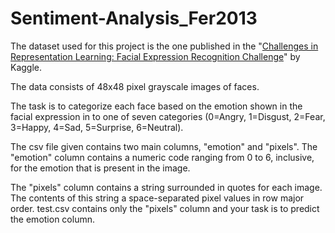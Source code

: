 # Sentiment-Analysis_Fer2013
The dataset used for this project is the one published in the
"[Challenges in Representation Learning: Facial Expression Recognition Challenge](https://www.kaggle.com/c/challenges-in-representation-learning-facial-expression-recognition-challenge/data)" by Kaggle.


The data consists of 48x48 pixel grayscale images of faces.

The task is to categorize each face based on the emotion shown in the facial expression in to one of seven categories (0=Angry, 1=Disgust, 2=Fear, 3=Happy, 4=Sad, 5=Surprise, 6=Neutral).

The csv file given contains two main columns, "emotion" and "pixels". The "emotion" column contains a numeric code ranging from 0 to 6, inclusive, for the emotion that is present in the image.

The "pixels" column contains a string surrounded in quotes for each image. The contents of this string a space-separated pixel values in row major order. test.csv contains only the "pixels" 
column and your task is to predict the emotion column.

